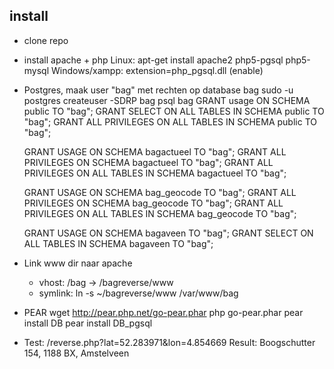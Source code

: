 ## install

* clone repo

* install apache + php
  Linux: apt-get install apache2 php5-pgsql php5-mysql
  Windows/xampp: extension=php_pgsql.dll (enable)

* Postgres, maak user "bag" met rechten op database bag
  sudo -u postgres createuser -SDRP bag
  psql bag
  GRANT usage ON SCHEMA public TO "bag";
  GRANT SELECT ON ALL TABLES IN SCHEMA public TO "bag";
  GRANT ALL PRIVILEGES ON ALL TABLES IN SCHEMA public TO "bag";

  GRANT USAGE ON SCHEMA bagactueel TO "bag";
  GRANT ALL PRIVILEGES ON SCHEMA bagactueel TO "bag";
  GRANT ALL PRIVILEGES ON ALL TABLES IN SCHEMA bagactueel TO "bag";
  
  GRANT USAGE ON SCHEMA bag_geocode TO "bag";
  GRANT ALL PRIVILEGES ON SCHEMA bag_geocode TO "bag";
  GRANT ALL PRIVILEGES ON ALL TABLES IN SCHEMA bag_geocode TO "bag";
  
  GRANT USAGE ON SCHEMA bagaveen TO "bag";
  GRANT SELECT ON ALL TABLES IN SCHEMA bagaveen TO "bag";

* Link www dir naar apache
  * vhost: /bag  -> /bagreverse/www
  * symlink: ln -s ~/bagreverse/www /var/www/bag

* PEAR
  wget http://pear.php.net/go-pear.phar
  php go-pear.phar
  pear install DB
  pear install DB_pgsql

* Test:
    /reverse.php?lat=52.283971&lon=4.854669
    Result: Boogschutter 154, 1188 BX, Amstelveen
